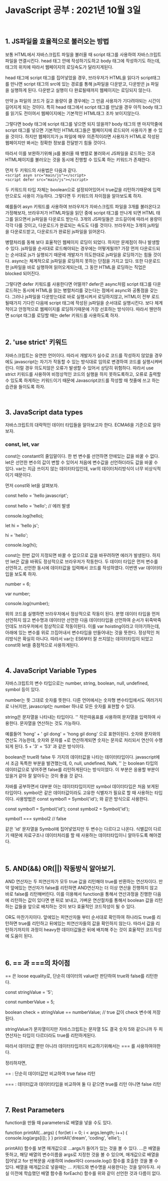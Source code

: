 # JavaScript 공부 : 2021년 10월 3일

<br>

## 1. JS파일을 효율적으로 불러오는 방법

보통 HTML에서 자바스크립트 파일을 불러올 때 script 태그를 사용하여 자바스크립트 파일을 연결시킨다. head 태그 안에 작성하기도하고 body 태그에 작성하기도 하는데, 태그의 위치에 따라서 웹페이지의 로딩속도가 달라지게된다.

head 태그에 script 태그를 집어넣었을 경우, 브라우저가 HTML을 읽다가 script태그를 만나면 script 태그의 src에 있는 경로를 통해 js파일을 다운받고, 다운받은 js 파일을 실행하게 된다. 다운받고 실행이 다 완료될때까지 웹페이지는 로딩되지 않는다.

만약 js 파일의 코드가 길고 용량이 클 경우에는 그 만큼 사용자가 기다려야되는 시간이 길어지게 되는 것이다. 특히 head 태그에서 script 태그를 만났을 경우 아직 body 태그를 읽기도 전이여서 웹페이지에는 기본적인 HTML태그 조차 보이지않는다.

그렇다면 body 태그에 script 태그를 넣으면 되지 않을까? body 태그의 맨 마지막줄에 script 태그를 넣으면 기본적인 HTML태그들은 웹페이지에 로드되어 사용자가 볼 수 있을 것이다. 하지만 웹페이지가 js 파일에 매우 의존적이라면 사용자가 HTML로 작성된 웹페이지만 봐서는 정확한 정보를 전달받기 힘들 것이다.

따라서 이를 보완하기위해 js를 불러올 때 병렬로 불러와서 JS파일을 로드하는 것과 HTML페이지를 불러오는 것을 동시에 진행할 수 있도록 하는 키워드가 존재한다.

먼저 두 키워드의 사용법은 다음과 같다.
<br />
`<script asyn src="main/js"></script>` <br />
`<script defer src="main/js"></script>` <br />

두 키워드의 타입 자체는 boolean으로 설정되어있어서 true값을 리턴하기때문에 입력만으로도 사용이 가능하다. 그렇다면 두 키워드의 차이점을 알아보도록 하자.

예를들어 asyn 키워드를 사용하여 브라우저가 자바스크립트 파일을 3개를 불러온다고 가정해보자, 브라우저가 HTML파일을 읽던 중에 script 태그를 만나게 되면 HTML 태그를 읽으면서 js파일을 다운로드 받는다. 3개의 JS파일들은 코드길이에 따라서 용량이 각각 다를 것이고, 다운로드가 완료되는 속도도 다를 것이다. 브라우저는 3개의 js파일을 다운로드받고, 다운로드가 완료된 js파일을 읽어온다.

병렬처리를 동해 보다 효율적인 웹페이지 로딩이 되었다. 하지만 문제점이 하나 발생할 수 있다. js파일을 순서대로 로드해야되는 경우에는 어떻게될까? 가장 먼저 다운로드되는 순서대로 js가 실행되기 때문에 개발자가 의도한대로 js파일을 로딩하기는 힘들 것이다. async는 체계적으로 js파일을 로딩하지 못하는 단점을 가지고 있다. 또한 다운로드한 js파일을 바로 실행하여 읽어오게되는데, 그 동안 HTML을 로딩하는 직업은 blocked 되어진다.

그렇다면 defer 키워드를 사용한다면 어떨까? defer은 async처럼 script 태그를 다운로드하는 동시에 HTML을 읽는 병렬처리를 갖는다는 점에서 async와 공통점을 갖는다. 그러나 js파일을 다운받는대로 바로 실행시켜서 로딩하지않고, HTML이 전부 로드될때가지 기다린 다음에 script 태그에 작성된 js파일을 순서대로 실행시킨다. 보다 체계적이고 안정적으로 웹페이지를 로딩하기때문에 가장 선호하는 방식이다. 따라서 웬만하면 script 태그를 로딩할 때는 defer 키워드를 사용하도록 하자.

<br>

## 2. 'use strict' 키워드

자바스크립트는 유연한 언어이다. 따라서 개발자가 실수로 코드를 작성하지 않았을 경우에도 javascript는 자기가 작동할 수 있는 방식대로 임의로 변경하여 코드를 실행시켜버린다. 이럴 경우 의도치않은 오류가 발생할 수 있어서 상당히 위험하다. 따라서 use strict 키워드를 사용하여 비정상적인 코드의 실행을 하지 못하도록하고, 오류로 출력할 수 있도록 하게하는 키워드이기 때문에 Javascript코드를 작성할 때 첫줄에 쓰고 하는 습관을 들이도록 하자.

<br>

## 3. JavaScript data types

자바스크립트의 대략적인 데이터 타입들을 알아보고자 한다. ECMA6을 기준으로 알아보자.

### const, let, var

const는 constant의 줄임말이다. 한 번 변수를 선언하면 안에있는 값을 바꿀 수 없다.
let은 선언한 변수의 값이 변할 수 있어서 처음에 변수값을 선언하더라도 값을 바꿀 수 있다. var는 지금 쓰이지 않는 데이터타입인데, var의 데이터처리방식이 너무 비상식적이기 때문이다.

먼저 const와 let을 살펴보자.

const hello = 'hello javascript';

const hello = 'hello'; // 에러 발생

console.log(hello);

let hi = 'hello js';

hi = 'hello';

console.log(hi);

const는 한번 값이 지정되면 바꿀 수 없으므로 값을 바꾸려하면 에러가 발생된다. 하지만 let은 값을 바꿔도 정상적으로 브라우저가 작동한다. 두 데이터 타입은 먼저 변수를 선언하고, 선언한 동시에 데이터값을 입력해서 코드를 작성하였다. 이번엔 var 데이터타입을 보도록 하자.

number = 6;

var number;

console.log(number);

위의 코드를 실행하면 브라우저에서 정상적으로 작동이 된다. 분명 데이터 타입을 먼저 선언하지 않고 변수명과 데이터만 선언한 다음 데이터타입을 선언하여 순서가 뒤죽박죽인데도 브라우저에서 정상적으로 작동이된다. 이를 var hoisting이라고 이야기하는데, 아래에 있는 변수를 위로 끄집어내서 변수타입을 만들어내는 것을 뜻한다. 정상적인 처리방식은 확실히 아니다. 따라서 var는 ES6부터 잘 쓰지않는 데이터타입이 되었고 const와 let을 중점적으로 사용하게된다.

<br />

## 4. JavaScript Variable Types

자바스크립트의 변수 타입으로는 number, string, boolean, null, undefined, symbol 등이 있다.

number는 뜻 그대로 숫자를 뜻한다. 다른 언어에서는 숫자형 변수타입에서도 여러가지로 나뉘지만, javascript는 number 하나로 모든 숫자를 표현할 수 있다.

string은 문자열을 나타내는 타입이다. '' 작은따옴표를 사용하여 문자열을 입력하여 사용한다. 문자열을 연산하는 것도 가능하다.

예를들어 'hong' + ' gil dong' = 'hong gil dong' 으로 표현이된다.
숫자와 문자와의 연산도 가능한데, 숫자와 문자를 +로 연산하게되면 숫자는 문자로 처리되서 연산이 수행되게 된다.
5 + '3' = '53' 과 같은 방식이다.

boolean은 true와 false 두 가지의 데이터값을 나타는 데이터타입이다. javascript에서 조금 독특한 부분을 발견했는데, 0, null, undefined, NaN, '' 는 boolean 타입의 데이터값으로 넣어주면 false를 리턴하게된다는 방식이었다. 이 부분은 응용할 부분이 있을거 같아 잘 알아두는 것이 좋을 것 같다.

자바를 공부하면서 대부분 아는 데이터타입이지만 symbol 데이터타입은 처음 보게된 타입이다. symbol은 같은 데이터값이라도 고유한 식별자가 필요로 할 때 사용하는 타입이다. 사용방법은 const symbol1 = Symbol('id'); 와 같은 방식으로 사용한다.

const symbol1 = Symbol('id');
const symbol2 = Symbol('id');

symbol1 === symbol2 // false

같은 'id' 문자열을 Symbol에 집어넣었지만 두 변수는 다르다고 나온다. 식별값이 다르기 때문에 자료구조나 데이터처리를 할 때 사용하는 데이터타입이니 알아두도록 해야겠다.

<br>

## 5. AND(&&) OR(||) 작동방식 알아보기.

AND 연산자는 두 피연산자가 모두 true 값을 리턴해야 true를 반환하는 연산자이다. 만약 앞에있는 연산자가 false를 리턴하면 AND연산자는 더 이상 연산을 진행하지 않고 바로 false를 리턴해버린다. 이를 이용해서 function을 통해서 연산과정을 진행한 다음에 리턴하는 값이 있다면 맨 뒤로 보내고, 가벼운 연산절차를 통해서 boolean 값을 리턴하는 값들을 앞으로 배치하는 것이 보다 효율적인 코드작성이 될 수 있다.

OR도 마찬가지이다. 앞에있는 피연산자들 부터 순서대로 확인하여 하나라도 true를 리턴하면 true를 리턴하고 뒤에있는 피연산자들의 값을 확인하지 않는다. 따라서 값을 리턴하기까지의 과정이 heavy한 데이터값들은 뒤에 배치해 주는 것이 효율적인 코드작성에 도움이 된다.

<br />

## 6. == 과 ===의 차이점

== 은 loose equality로, 단순히 데이터의 value만 판단하여 true와 false를 리턴한다.

const stringValue = '5';

const numberValue = 5;

boolean check = stringValue == numberValue; // true 값이 check 변수에 저장된다.

stringValue가 문자열이지만 자바스크립트는 문자열 5도 결국 숫자 5와 같으니까 두 피연산자는 타입이 다르더라도 true를 리턴하게된다.

따라서 데이터값 뿐만 아니라 데이터타입까지 비교하기위해서는 === 를 사용하여야한다.

정리하자면,

== : 단순히 데이터값만 비교하여 true false 리턴

=== : 데이터값과 데이터타입을 비교하여 둘 다 같으면 true를 리턴 아니면 false 리턴

<br />

## 7. Rest Parameters

function을 만들 때 parameters로 배열을 넣을 수도 있다.

function printAll(...args) {
for(let i = 0; i < args.length; i++) {
console.log(args[i]);
}
}
printAll('dream', 'coding', 'ellie');

printAll() 함수를 보면 매개값으로 ...args가 들어가 있는 것을 볼 수 있다. ...은 배열을 뜻하고, 해당 배열의 변수이름을 args로 지정한 것을 볼 수 있으며, 매개값으로 배열을 집어넣고 for 반복문을 사용하여 index마다 console.log() 함수를 호출한 것을 볼 수 있다. 배열을 매개값으로 넣을때는 ... 키워드와 변수명을 사용한다는 것을 알아두자. 사실 이전에 학습했던 배열 함수중 forEach() 함수를 위와 같이 선언한 것과 다름이 없다.

